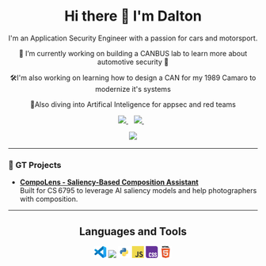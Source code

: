 <h1 align='center'>Hi there 👋 I'm Dalton</h1>

<p align='center'>
I'm an Application Security Engineer with a passion for cars and motorsport.
</p>
<p align='center'>
🔭 I’m currently working on building a CANBUS lab to learn more about automotive security 🚗
</p>
<p align='center'>
🛠️I'm also working on learning how to design a CAN for my 1989 Camaro to modernize it's systems
</p>
<p align='center'>
<p align='center'>
🤖Also diving into Artifical Inteligence for appsec and red teams
</p>
<p align='center'>
  <a href="https://www.linkedin.com/in/daltonlocke/">
    <img src="https://img.shields.io/badge/linkedin-%230077B5.svg?&style=for-the-badge&logo=linkedin&logoColor=white" />
  </a>&nbsp;&nbsp;
  <a href="https://twitter.com/SpoookySec">
    <img src="https://img.shields.io/badge/Twitter-%23E4405F.svg?&style=for-the-badge&logo=Twitter&logoColor=white" />
  </a>&nbsp;&nbsp;
</p>

<p align='center'>
  <img src="https://img.shields.io/badge/student-Georgia%20Tech-blue" />
</p>

---

### 🔧 GT Projects

- **[CompoLens - Saliency-Based Composition Assistant](https://github.com/sp00xe/CompoLens)**  
  Built for CS 6795 to leverage AI saliency models and help photographers with composition.

---

<h2 align='center'>Languages and Tools</h2>

<p align='center'>
  <code><img width="24px" src="https://raw.githubusercontent.com/github/explore/80688e429a7d4ef2fca1e82350fe8e3517d3494d/topics/visual-studio-code/visual-studio-code.png" /></code>
  <code><img width="24px" src="https://portswigger.net/content/images/svg/icons/professional.svg" /></code>
  <code><img width="24px" src="https://raw.githubusercontent.com/github/explore/80688e429a7d4ef2fca1e82350fe8e3517d3494d/topics/python/python.png" /></code>
  <code><img width="24px" src="https://raw.githubusercontent.com/github/explore/80688e429a7d4ef2fca1e82350fe8e3517d3494d/topics/javascript/javascript.png" /></code>
  <code><img width="24px" src="https://raw.githubusercontent.com/github/explore/80688e429a7d4ef2fca1e82350fe8e3517d3494d/topics/css/css.png" /></code>
  <code><img width="24px" src="https://raw.githubusercontent.com/github/explore/80688e429a7d4ef2fca1e82350fe8e3517d3494d/topics/html/html.png" /></code>
</p>
